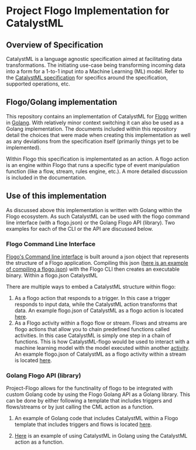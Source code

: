 # Project Flogo Implementation for CatalystML

## Overview of Specification
CatalystML is a language agnostic specification aimed at facilitating data transformations.  The initiating use-case being transforming incoming data into a form for a 1-to-1 input into a Machine Learning (ML) model.  Refer to the [CatalystML specification](https://github.com/TIBCOSoftware/catalystml) for specifics around the specification, supported operations, etc.

## Flogo/Golang implementation
This repository contains an implementation of CatalystML for [Flogo](flogo.io) written in [Golang](https://golang.org/).  With relatively minor context switching it can also be used as a Golang implementation.  The documents included within this repository detail the choices that were made when creating this implementation as well as any deviations from the specification itself (primarily things yet to be implemented). 

Within Flogo this specification is implementated as an action.  A flogo action is an engine within Flogo that runs a specific type of event manipulation function (like a flow, stream, rules engine, etc.).  A more detailed discussion is included in the documentation.

## Use of this implementation

As discussed above this implementation is written with Golang within the Flogo ecosystem.  As such CatalystML can be used with the flogo command line interface (with a flogo.json) or the Golang Flogo API (library).  Two examples for each of the CLI or the API are discussed below.

### Flogo Command Line Interface

[Flogo's Command line interface](https://tibcosoftware.github.io/flogo/flogo-cli/flogo-cli/) is built around a json object that represents the structure of a Flogo application.  Compiling this json ([here is an example of compiling a flogo.json](https://github.com/project-flogo/ml/blob/master/examples/flowsOutlier/README.md)) with the Flogo CLI then creates an executable binary.  Within a flogo.json CatalystML

There are multiple ways to embed a CatalystML structure within flogo:
1) As a flogo action that responds to a trigger.  In this case a trigger responds to input data, while the CatalystML action transforms that data.  An example flogo.json of CatalystML as a flogo action is located [here](https://github.com/project-flogo/catalystml-flogo/tree/master/examples/flogoAction).
2) As a Flogo activity within a flogo flow or stream.  Flows and streams are flogo actions that allow you to chain predefined functions called activities.  In this case CatalystML is simply one step in a chain of functions.  This is how CatalystML-flogo would be used to interact with a machine learning model with the model executed within another [activity](https://github.com/project-flogo/ml/tree/master/activity/inference).  An example flogo.json of CatalystML as a flogo activity within a stream is located [here](https://github.com/project-flogo/catalystml-flogo/tree/master/examples/flogoActivity).

### Golang Flogo API (library)

Project-Flogo allows for the functinality of flogo to be integrated with custom Golang code by using the Flogo Golang API as a Golang library.  This can be done by either following a template that includes triggers and flows/streams or by just calling the CML action as a function.

1) An example of Golang code that includes CatalystML within a Flogo template that includes triggers and flows is located [here](https://github.com/project-flogo/catalystml-flogo/tree/master/examples/golangWithTrigger).

2) [Here](https://github.com/project-flogo/catalystml-flogo/tree/master/examples/golangWOTrigger) is an example of using CatalystML in Golang using the CatalystML action as a function.


